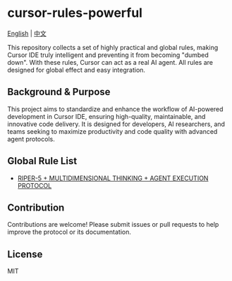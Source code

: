 # cursor-rules-powerful

[English](README.md) | [中文](README.CN.md)

This repository collects a set of highly practical and global rules, making Cursor IDE truly intelligent and preventing it from becoming "dumbed down". With these rules, Cursor can act as a real AI agent. All rules are designed for global effect and easy integration.

## Background & Purpose
This project aims to standardize and enhance the workflow of AI-powered development in Cursor IDE, ensuring high-quality, maintainable, and innovative code delivery. It is designed for developers, AI researchers, and teams seeking to maximize productivity and code quality with advanced agent protocols.

## Global Rule List
- [RIPER-5 + MULTIDIMENSIONAL THINKING + AGENT EXECUTION PROTOCOL](https://github.com/JiuRanYa/cursor-rules-powerful/blob/main/RIPER5.txt)

## Contribution
Contributions are welcome! Please submit issues or pull requests to help improve the protocol or its documentation.

## License
MIT
